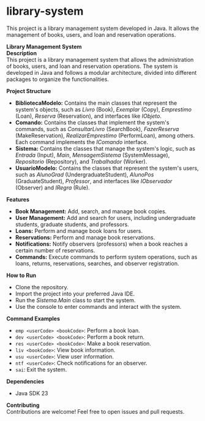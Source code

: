 # library-system
This project is a library management system developed in Java. It allows the management of books, users, and loan and reservation operations.

**Library Management System**  
**Description**  
This project is a library management system that allows the administration of books, users, and loan and reservation operations. The system is developed in Java and follows a modular architecture, divided into different packages to organize the functionalities.

**Project Structure**  
- **BibliotecaModelo:** Contains the main classes that represent the system's objects, such as *Livro* (Book), *Exemplar* (Copy), *Emprestimo* (Loan), *Reserva* (Reservation), and interfaces like *IObjeto*.  
- **Comando:** Contains the classes that implement the system's commands, such as *ConsultarLivro* (SearchBook), *FazerReserva* (MakeReservation), *RealizarEmprestimo* (PerformLoan), among others. Each command implements the *IComando* interface.  
- **Sistema:** Contains the classes that manage the system's logic, such as *Entrada* (Input), *Main*, *MensagemSistema* (SystemMessage), *Repositorio* (Repository), and *Trabalhador* (Worker).  
- **UsuarioModelo:** Contains the classes that represent the system's users, such as *AlunoGrad* (UndergraduateStudent), *AlunoPos* (GraduateStudent), *Professor*, and interfaces like *IObservador* (Observer) and *IRegra* (Rule).

**Features**  
- **Book Management:** Add, search, and manage book copies.  
- **User Management:** Add and search for users, including undergraduate students, graduate students, and professors.  
- **Loans:** Perform and manage book loans for users.  
- **Reservations:** Perform and manage book reservations.  
- **Notifications:** Notify observers (professors) when a book reaches a certain number of reservations.  
- **Commands:** Execute commands to perform system operations, such as loans, returns, reservations, searches, and observer registration.

**How to Run**  
- Clone the repository.  
- Import the project into your preferred Java IDE.  
- Run the *Sistema.Main* class to start the system.  
- Use the console to enter commands and interact with the system.

**Command Examples**  
- `emp <userCode> <bookCode>`: Perform a book loan.  
- `dev <userCode> <bookCode>`: Perform a book return.  
- `res <userCode> <bookCode>`: Make a book reservation.  
- `liv <bookCode>`: View book information.  
- `usu <userCode>`: View user information.  
- `ntf <userCode>`: Check notifications for an observer.  
- `sai`: Exit the system.  

**Dependencies**  
- Java SDK 23

**Contributing**  
Contributions are welcome! Feel free to open issues and pull requests.
